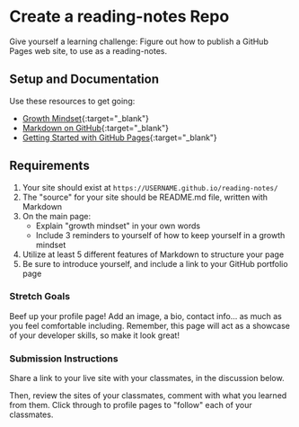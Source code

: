 # Create a reading-notes Repo

Give yourself a learning challenge: Figure out how to publish a GitHub Pages web site, to use as a reading-notes. 

## Setup and Documentation

Use these resources to get going:

  - [Growth Mindset](https://www.atlassian.com/blog/inside-atlassian/growth-mindset){:target="_blank"}
  - [Markdown on GitHub](https://help.github.com/en/articles/basic-writing-and-formatting-syntax){:target="_blank"}
  - [Getting Started with GitHub Pages](https://guides.github.com/features/pages/){:target="_blank"}

## Requirements

1. Your site should exist at `https://USERNAME.github.io/reading-notes/`
1. The "source" for your site should be README.md file, written with Markdown
1. On the main page:
    - Explain "growth mindset" in your own words
    - Include 3 reminders to yourself of how to keep yourself in a growth mindset
1. Utilize at least 5 different features of Markdown to structure your page
1. Be sure to introduce yourself, and include a link to your GitHub portfolio page

### Stretch Goals

Beef up your profile page! Add an image, a bio, contact info... as much as you feel comfortable including. Remember, this page will act as a showcase of your developer skills, so make it look great! 

### Submission Instructions

Share a link to your live site with your classmates, in the discussion below. 

Then, review the sites of your classmates, comment with what you learned from them. Click through to profile pages to "follow" each of your classmates.
